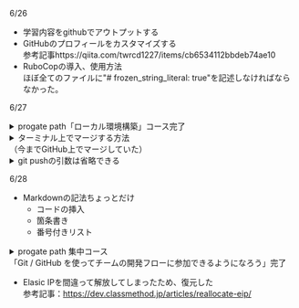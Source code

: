 6/26</br>
- 学習内容をgithubでアウトプットする
- GitHubのプロフィールをカスタマイズする</br>
  参考記事https://qiita.com/twrcd1227/items/cb6534112bbdeb74ae10
- RuboCopの導入、使用方法</br>
  ほぼ全てのファイルに"# frozen_string_literal: true"を記述しなければならなかった。

6/27</br>
<details>
<summary>
progate path「ローカル環境構築」コース完了
</summary>
  
   1. Progate CLIのインストール
   2. Node.jsのインストール
   3. Puppeteer のセットアップ
   4. MySQL のセットアップ
   5. Docker のセットアップ
</details>


<details>
<summary>
ターミナル上でマージする方法</br>
（今までGitHub上でマージしていた）
</summary>
  
  1. コマンド
  ```
  git merge hogehoge
  ```
  2. コミットメッセージを指定できるファイルが表示される
  3. 必要に応じてコミットメッセージを指定する
  4. ファイルを閉じてマージを完了させる
</details>

<details>
<summary>
git pushの引数は省略できる
</summary>

  1. プッシュする時に`-u`オプションを使って関係性を設定する
      ```
      git push -u origin main
      ```
  2. 設定できているかは`-vv`オプションで確認できる
     ```
     git branch -vv
     ```
</details>

6/28</br>
- Markdownの記法ちょっとだけ
  - コードの挿入
  - 箇条書き
  - 番号付きリスト

<details>
<summary>
progate path 集中コース</br>
  「Git / GitHub を使ってチームの開発フローに参加できるようになろう」完了
</summary>
  
  - コミットをしてみよう
  - ブランチを使ってみよう
  - プッシュをしてみよう
  - プルリクエストを使ってみよう
  - コンフリクトを解消しよう
  - Git を使って作業をやり直そう
</details>

- Elasic IPを間違って解放してしまったため、復元した</br>
  参考記事：https://dev.classmethod.jp/articles/reallocate-eip/

